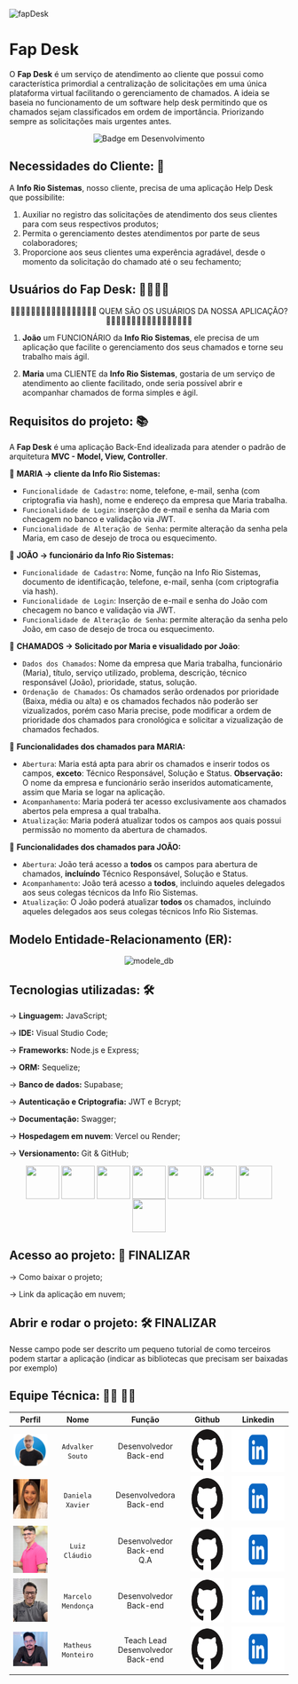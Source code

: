 
![fapDesk](https://github.com/DanielaXavier1995/projeto-integrador-softex/assets/116307469/47a3df9c-4b75-4bdc-9042-9f6b799eed9a)
# Fap Desk 
O **Fap Desk** é um serviço de atendimento ao cliente que possui como característica primordial a centralização de solicitações em uma única plataforma virtual facilitando o gerenciamento de chamados. 
A ideia se baseia no funcionamento de um software help desk permitindo que os chamados sejam classificados em ordem de importância. Priorizando sempre as solicitações mais urgentes antes.

<div align="middle">
   
 ![Badge em Desenvolvimento](http://img.shields.io/static/v1?label=STATUS&message=EM%20DESENVOLVIMENTO&color=GREEN&style=for-the-badge)
 
</div> 

## Necessidades do Cliente: 💭
A **Info Rio Sistemas**, nosso cliente, precisa de uma aplicação Help Desk que possibilite:
1) Auxiliar no registro das solicitações de atendimento dos seus clientes para com seus respectivos produtos;
2) Permita o gerenciamento destes atendimentos por parte de seus colaboradores;
3) Proporcione aos seus clientes uma experência agradável, desde o momento da solicitação do chamado até o seu fechamento;
   
## Usuários do Fap Desk: 🧍‍♂️🧍‍♀️

<div align="middle">

🙎‍♀️🙎🏻‍♀️🙎🏼‍♀️🙎🏽‍♀️🙎🏾‍♀️🙎🏿‍♀️  QUEM SÃO OS USUÁRIOS DA NOSSA APLICAÇÃO? 🙎‍♂️🙎🏻‍♂️🙎🏼‍♂️🙎🏽‍♂️🙎🏾‍♂️🙎🏿‍♂️ 

</div>

1) **João** um FUNCIONÁRIO da **Info Rio Sistemas**, ele precisa de um aplicação que facilite o gerenciamento dos seus chamados e torne seu trabalho mais ágil.

3) **Maria** uma CLIENTE da **Info Rio Sistemas**, gostaria de um serviço de atendimento ao cliente facilitado, onde seria possível abrir e acompanhar chamados de forma simples e ágil.

## Requisitos do projeto: 📚

A **Fap Desk** é uma aplicação Back-End idealizada para atender o padrão de arquitetura **MVC - Model, View, Controller**.

📌 **MARIA -> cliente da Info Rio Sistemas:**
* `Funcionalidade de Cadastro`: nome, telefone, e-mail, senha (com criptografia via hash), nome e endereço da empresa que Maria trabalha. 
* `Funcionalidade de Login`: inserção de e-mail e senha da Maria com checagem no banco e validação via JWT.
* `Funcionalidade de Alteração de Senha`: permite alteração da senha pela Maria, em caso de desejo de troca ou esquecimento. 

📌 **JOÃO -> funcionário da Info Rio Sistemas:**
* `Funcionalidade de Cadastro`: Nome, função na Info Rio Sistemas, documento de identificação, telefone, e-mail, senha (com criptografia via hash).
* `Funcionalidade de Login`: Inserção de e-mail e senha do João com checagem no banco e validação via JWT.
* `Funcionalidade de Alteração de Senha`: permite alteração da senha pelo João, em caso de desejo de troca ou esquecimento. 

📌 **CHAMADOS -> Solicitado por Maria e visualidado por João**: 
* `Dados dos Chamados`: Nome da empresa que Maria trabalha, funcionário (Maria), título, serviço utilizado, problema, descrição, técnico responsável (João), prioridade, status, solução. 
* `Ordenação de Chamados`: Os chamados serão ordenados por prioridade (Baixa, média ou alta) e os chamados fechados não poderão ser vizualizados, porém caso Maria precise, pode modificar a ordem de prioridade dos chamados para cronológica e solicitar a vizualização de chamados fechados.

📌 **Funcionalidades dos chamados para MARIA:**
* `Abertura`: Maria está apta para abrir os chamados e inserir todos os campos, **exceto**: Técnico Responsável, Solução e Status.
**Observação:** O nome da empresa e funcionário serão inseridos automaticamente, assim que Maria se logar na aplicação. 
* `Acompanhamento`: Maria poderá ter acesso exclusivamente aos chamados abertos pela empresa a qual trabalha. 
* `Atualização`: Maria poderá atualizar todos os campos aos quais possui permissão no momento da abertura de chamados.

📌 **Funcionalidades dos chamados para JOÃO:**
* `Abertura`: João terá acesso a **todos** os campos para abertura de chamados, **incluíndo** Técnico Responsável, Solução e Status.
* `Acompanhamento`: João terá acesso a **todos**, incluindo aqueles delegados aos seus colegas técnicos da Info Rio Sistemas. 
* `Atualização`: O João poderá atualizar **todos** os chamados, incluindo aqueles delegados aos seus colegas técnicos Info Rio Sistemas. 

## Modelo Entidade-Relacionamento (ER): 


<div align="middle">

![modele_db](https://github.com/DanielaXavier1995/projeto-integrador-softex/assets/116307469/18569a66-983f-4568-ad64-5d3dc0ffacd8)

</div>


## Tecnologias utilizadas: 🛠️

-> **Linguagem:** JavaScript;

-> **IDE:** Visual Studio Code;

-> **Frameworks:** Node.js e Express;

-> **ORM:** Sequelize;

-> **Banco de dados:** Supabase;

-> **Autenticação e Criptografia:** JWT e Bcrypt;

-> **Documentação:** Swagger;

-> **Hospedagem em nuvem**: Vercel ou Render;

-> **Versionamento:** Git & GitHub;

<div align="middle">
  
<img align="middle" src="https://cdn.jsdelivr.net/gh/devicons/devicon/icons/javascript/javascript-original.svg" width="60" height="60" />
<img align="middle" src="https://cdn.jsdelivr.net/gh/devicons/devicon/icons/nodejs/nodejs-original-wordmark.svg" width="60" height="60"/>
<img align="middle" src="https://cdn.jsdelivr.net/gh/devicons/devicon/icons/express/express-original.svg" width="60" height="60"/>
<img align="middle" src="https://cdn.jsdelivr.net/gh/devicons/devicon/icons/vscode/vscode-original.svg" width="60" height="60" />
<img align="middle" src="https://cdn.jsdelivr.net/gh/devicons/devicon/icons/sequelize/sequelize-original.svg" width="60" height="60" />
<img align="middle" src="https://cdn.jsdelivr.net/gh/devicons/devicon/icons/postgresql/postgresql-original.svg" width="60" height="60" />
<img align="middle" src="https://cdn.jsdelivr.net/gh/devicons/devicon/icons/git/git-original.svg" width="60" height="60"/> 
<img align="middle" src="https://cdn.jsdelivr.net/gh/devicons/devicon/icons/github/github-original.svg" width="60" height="60"/> 

</div>

## Acesso ao projeto: 📁  **FINALIZAR**
 -> Como baixar o projeto;
 
 -> Link da aplicação em nuvem;

## Abrir e rodar o projeto: 🛠️  **FINALIZAR**
Nesse campo pode ser descrito um pequeno tutorial de como terceiros podem startar a aplicação (indicar as bibliotecas que precisam ser baixadas por exemplo)

## Equipe Técnica: 👨‍💻 👩‍💻

| Perfil | Nome | Função | Github | Linkedin |
| :----------------: | :-----: | :---------: | :---------: | :---------: |
| <img width="100" alt="Foto Advalker" src="imagens/advalker.jpeg"> | `Advalker Souto` | Desenvolvedor <br> Back-end | <a href="https://github.com/Advalker"> <img height="80" alt="GitHub Advalker" src="https://github.com/devicons/devicon/blob/master/icons/github/github-original.svg"></a> | <a href= "https://www.linkedin.com/in/advalker-l-s-maior-5436a520a/"><img height="80" alt="linkedin Advalker" src="imagens/linkedln.png"></a> |
| <img width="100" alt="Foto Matheus" src="imagens/Daniela.jpeg"> | `Daniela Xavier` | Desenvolvedora Back-end | <a href="https://github.com/DanielaXavier1995"> <img height="80" alt="GitHub Daniela" src="https://github.com/devicons/devicon/blob/master/icons/github/github-original.svg"></a> | <a href= "https://www.linkedin.com/in/dani-xavier/"><img height="80" alt="linkedin Matheus" src="imagens/linkedln.png"></a> |
| <img width="100" alt="Foto Luiz" src="imagens/luiz.jpeg"> | `Luiz Cláudio` | Desenvolvedor Back-end <br> Q.A| <a href="https://github.com/LuizClaudioPestana"><img height="80" alt="GitHub Luiz" src="https://github.com/devicons/devicon/blob/master/icons/github/github-original.svg"></a> | <a href= "https://www.linkedin.com/in/luizclaudiopestana/"><img height="80" alt="linkedin Luiz" src="imagens/linkedln.png"></a> |
| <img width="100" alt="Foto Marcelo" src="imagens/marcelo.jpeg"> | `Marcelo Mendonça` | Desenvolvedor <br> Back-end | <a href="https://github.com/mclmendonca"> <img height="80" alt="GitHub Marcelo" src="https://github.com/devicons/devicon/blob/master/icons/github/github-original.svg"></a> | <a href=""> <img height="80" alt="linkedin Marcelo" src="imagens/linkedln.png"></a> | 
| <img width="100" alt="Foto Matheus" src="imagens/Matheus.jpg"> | `Matheus Monteiro` | Teach Lead <br> Desenvolvedor Back-end | <a href="https://github.com/matheus-monteiro97"> <img height="80" alt="GitHub Matheus" src="https://github.com/devicons/devicon/blob/master/icons/github/github-original.svg"></a> | <a href= "https://www.linkedin.com/in/matheus-monteiro97/"><img height="80" alt="linkedin Matheus" src="imagens/linkedln.png"></a> |





